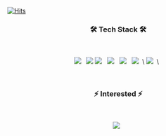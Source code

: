 <!--
**kakjzi/kakjzi** is a ✨ _special_ ✨ repository because its `README.md` (this file) appears on your GitHub profile.

Here are some ideas to get you started:

- 🔭 I’m currently working on ...
- 🌱 I’m currently learning ...
- 👯 I’m looking to collaborate on ...
- 🤔 I’m looking for help with ...
- 💬 Ask me about ...
- 📫 How to reach me: ...
- 😄 Pronouns: ...
- ⚡ Fun fact: ...
-->

[![Hits](https://hits.seeyoufarm.com/api/count/incr/badge.svg?url=https%3A%2F%2Fgithub.com%2Fkakjzi%2Fkakjzi.git&count_bg=%2379C83D&title_bg=%23555555&icon=&icon_color=%23E7E7E7&title=hits&edge_flat=false)](https://hits.seeyoufarm.com)

<h3 align="center"><b>🛠 Tech Stack 🛠</b></h3>
</br>
<p align="center">
<img src="https://img.shields.io/badge/.NET-512BD4?style=flat-square&logo=.NET&logoColor=White"></a> &nbsp
<img src="https://img.shields.io/badge/SSMS-CC2927?style=flat-square&logo=Microsoft SQL Server&logoColor=White"> 
<img src="https://img.shields.io/badge/HTML5-E34F26?style=flat-square&logo=HTML5&logoColor=white"/></a> &nbsp
<img src="https://img.shields.io/badge/CSS3-1572B6?style=flat-square&logo=CSS3&logoColor=white"/></a> &nbsp
<img src="https://img.shields.io/badge/JavaScript-F7DF1E?style=flat-square&logo=JavaScript&logoColor=white"/></a> &nbsp
<img src="https://img.shields.io/badge/Vue.js-4FC08D?style=flat-square&logo=Vue.js&logoColor=white"/></a> &nbsp\
<img src="https://img.shields.io/badge/Spring Boot-6DB33F?style=flat-square&logo=Spring Boot&logoColor=white"/></a> &nbsp\
</a> &nbsp </p>
 </br>
 <h3 align="center"><b>⚡ Interested ⚡</b></h3>
 </br>
 <p align="center">
<img src="https://img.shields.io/badge/Python-3776AB?style=flat-square&logo=Python&logoColor=white"/></a> &nbsp</p>
